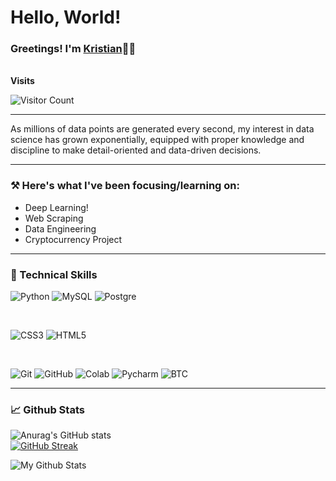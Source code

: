<h1>Hello, World!</h1>

<h3>Greetings! I'm <a href="https://kr-agdeppa.github.io">Kristian</a>👋🏻</h3>
<br>
<b>Visits</b>

![Visitor Count](https://profile-counter.glitch.me/kr-agdeppa/count.svg)
<hr>
<a>As millions of data points are generated every second, my interest in data science has grown exponentially, equipped with proper knowledge and discipline to make detail-oriented and data-driven decisions.</a>
<hr>



<h3>⚒️ Here's what I've been focusing/learning on:</h3>

- Deep Learning!
- Web Scraping
- Data Engineering
- Cryptocurrency Project
  
<hr>

<h3>💼 Technical Skills</h3>


![Python](https://img.shields.io/badge/Python-14354C?style=for-the-badge&logo=python&logoColor=white)
![MySQL](https://img.shields.io/badge/MySQL-005C84?style=for-the-badge&logo=mysql&logoColor=white)
![Postgre](https://img.shields.io/badge/PostgreSQL-316192?style=for-the-badge&logo=postgresql&logoColor=white)

<br>

![CSS3](https://img.shields.io/badge/css3-%231572B6.svg?style=for-the-badge&logo=css3&logoColor=white)
![HTML5](https://img.shields.io/badge/html5-%23E34F26.svg?style=for-the-badge&logo=html5&logoColor=white)


<br>

![Git](https://img.shields.io/badge/git-%23F05033.svg?style=for-the-badge&logo=git&logoColor=white)
![GitHub](https://img.shields.io/badge/github-%23121011.svg?style=for-the-badge&logo=github&logoColor=white)
![Colab](https://img.shields.io/badge/Colab-F9AB00?style=for-the-badge&logo=googlecolab&color=525252)
![Pycharm](https://img.shields.io/badge/PyCharm-000000.svg?&style=for-the-badge&logo=PyCharm&logoColor=white)
![BTC](https://img.shields.io/badge/Bitcoin-000000?style=for-the-badge&logo=bitcoin&logoColor=white)

<hr>

<h3>📈 Github Stats</h3>

![Anurag's GitHub stats](https://github-readme-stats.vercel.app/api?username=kr-agdeppa&show_icons=true&theme=transparent&hide_border=true)
<br>
[![GitHub Streak](https://streak-stats.demolab.com?user=kr-agdeppa&theme=transparent&hide_border=true)](https://git.io/streak-stats)

![My Github Stats](https://github-readme-stats.vercel.app/api/top-langs/?username=kr-agdeppa&theme=transparent&hide_border=true)

